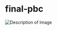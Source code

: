 # final-pbc

![Description of Image](https://drive.google.com/uc?export=view&id=1IawR-XztC_WwViEUOK9cE4t9u0bQ3pO4)
